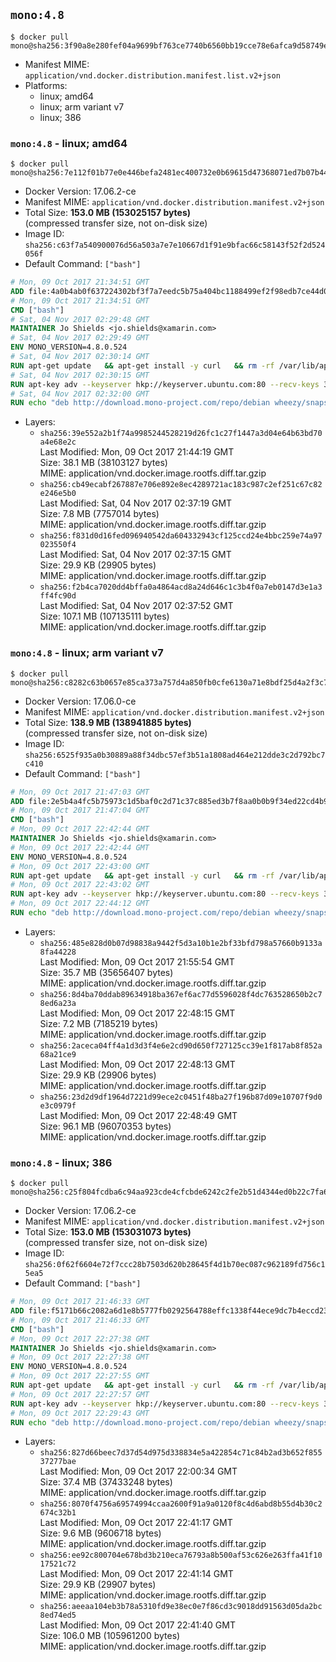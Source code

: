 ## `mono:4.8`

```console
$ docker pull mono@sha256:3f90a8e280fef04a9699bf763ce7740b6560bb19cce78e6afca9d58749e92097
```

-	Manifest MIME: `application/vnd.docker.distribution.manifest.list.v2+json`
-	Platforms:
	-	linux; amd64
	-	linux; arm variant v7
	-	linux; 386

### `mono:4.8` - linux; amd64

```console
$ docker pull mono@sha256:7e112f01b77e0e446befa2481ec400732e0b69615d47368071ed7b07b442d67c
```

-	Docker Version: 17.06.2-ce
-	Manifest MIME: `application/vnd.docker.distribution.manifest.v2+json`
-	Total Size: **153.0 MB (153025157 bytes)**  
	(compressed transfer size, not on-disk size)
-	Image ID: `sha256:c63f7a540900076d56a503a7e7e10667d1f91e9bfac66c58143f52f2d524056f`
-	Default Command: `["bash"]`

```dockerfile
# Mon, 09 Oct 2017 21:34:51 GMT
ADD file:4a0b4ab0f637224302bf3f7a7eedc5b75a404bc1188499ef2f98edb7ce44d0ed in / 
# Mon, 09 Oct 2017 21:34:51 GMT
CMD ["bash"]
# Sat, 04 Nov 2017 02:29:48 GMT
MAINTAINER Jo Shields <jo.shields@xamarin.com>
# Sat, 04 Nov 2017 02:29:49 GMT
ENV MONO_VERSION=4.8.0.524
# Sat, 04 Nov 2017 02:30:14 GMT
RUN apt-get update   && apt-get install -y curl   && rm -rf /var/lib/apt/lists/*
# Sat, 04 Nov 2017 02:30:15 GMT
RUN apt-key adv --keyserver hkp://keyserver.ubuntu.com:80 --recv-keys 3FA7E0328081BFF6A14DA29AA6A19B38D3D831EF
# Sat, 04 Nov 2017 02:32:00 GMT
RUN echo "deb http://download.mono-project.com/repo/debian wheezy/snapshots/$MONO_VERSION main" > /etc/apt/sources.list.d/mono-xamarin.list   && apt-get update   && apt-get install -y binutils mono-devel ca-certificates-mono fsharp mono-vbnc nuget referenceassemblies-pcl   && rm -rf /var/lib/apt/lists/* /tmp/*
```

-	Layers:
	-	`sha256:39e552a2b1f74a9985244528219d26fc1c27f1447a3d04e64b63bd70a4e68e2c`  
		Last Modified: Mon, 09 Oct 2017 21:44:19 GMT  
		Size: 38.1 MB (38103127 bytes)  
		MIME: application/vnd.docker.image.rootfs.diff.tar.gzip
	-	`sha256:cb49ecabf267887e706e892e8ec4289721ac183c987c2ef251c67c82e246e5b0`  
		Last Modified: Sat, 04 Nov 2017 02:37:19 GMT  
		Size: 7.8 MB (7757014 bytes)  
		MIME: application/vnd.docker.image.rootfs.diff.tar.gzip
	-	`sha256:f831d0d16fed096940542da604332943cf125ccd24e4bbc259e74a97023550f4`  
		Last Modified: Sat, 04 Nov 2017 02:37:15 GMT  
		Size: 29.9 KB (29905 bytes)  
		MIME: application/vnd.docker.image.rootfs.diff.tar.gzip
	-	`sha256:f2b4ca7020dd4bffa0a4864acd8a24d646c1c3b4f0a7eb0147d3e1a3ff4fc90d`  
		Last Modified: Sat, 04 Nov 2017 02:37:52 GMT  
		Size: 107.1 MB (107135111 bytes)  
		MIME: application/vnd.docker.image.rootfs.diff.tar.gzip

### `mono:4.8` - linux; arm variant v7

```console
$ docker pull mono@sha256:c8282c63b0657e85ca373a757d4a850fb0cfe6130a71e8bdf25d4a2f3c74429c
```

-	Docker Version: 17.06.0-ce
-	Manifest MIME: `application/vnd.docker.distribution.manifest.v2+json`
-	Total Size: **138.9 MB (138941885 bytes)**  
	(compressed transfer size, not on-disk size)
-	Image ID: `sha256:6525f935a0b30889a88f34dbc57ef3b51a1808ad464e212dde3c2d792bc7c410`
-	Default Command: `["bash"]`

```dockerfile
# Mon, 09 Oct 2017 21:47:03 GMT
ADD file:2e5b4a4fc5b75973c1d5baf0c2d71c37c885ed3b7f8aa0b0b9f34ed22cd4b952 in / 
# Mon, 09 Oct 2017 21:47:04 GMT
CMD ["bash"]
# Mon, 09 Oct 2017 22:42:44 GMT
MAINTAINER Jo Shields <jo.shields@xamarin.com>
# Mon, 09 Oct 2017 22:42:44 GMT
ENV MONO_VERSION=4.8.0.524
# Mon, 09 Oct 2017 22:43:00 GMT
RUN apt-get update   && apt-get install -y curl   && rm -rf /var/lib/apt/lists/*
# Mon, 09 Oct 2017 22:43:02 GMT
RUN apt-key adv --keyserver hkp://keyserver.ubuntu.com:80 --recv-keys 3FA7E0328081BFF6A14DA29AA6A19B38D3D831EF
# Mon, 09 Oct 2017 22:44:12 GMT
RUN echo "deb http://download.mono-project.com/repo/debian wheezy/snapshots/$MONO_VERSION main" > /etc/apt/sources.list.d/mono-xamarin.list   && apt-get update   && apt-get install -y binutils mono-devel ca-certificates-mono fsharp mono-vbnc nuget referenceassemblies-pcl   && rm -rf /var/lib/apt/lists/* /tmp/*
```

-	Layers:
	-	`sha256:485e828d0b07d98838a9442f5d3a10b1e2bf33bfd798a57660b9133a8fa44228`  
		Last Modified: Mon, 09 Oct 2017 21:55:54 GMT  
		Size: 35.7 MB (35656407 bytes)  
		MIME: application/vnd.docker.image.rootfs.diff.tar.gzip
	-	`sha256:8d4ba70ddab89634918ba367ef6ac77d5596028f4dc763528650b2c78ed6a23a`  
		Last Modified: Mon, 09 Oct 2017 22:48:15 GMT  
		Size: 7.2 MB (7185219 bytes)  
		MIME: application/vnd.docker.image.rootfs.diff.tar.gzip
	-	`sha256:2aceca04ff4a1d3d3f4e6e2cd90d650f727125cc39e1f817ab8f852a68a21ce9`  
		Last Modified: Mon, 09 Oct 2017 22:48:13 GMT  
		Size: 29.9 KB (29906 bytes)  
		MIME: application/vnd.docker.image.rootfs.diff.tar.gzip
	-	`sha256:23d2d9df1964d7221d99ece2c0451f48ba27f196b87d09e10707f9d0e3c0979f`  
		Last Modified: Mon, 09 Oct 2017 22:48:49 GMT  
		Size: 96.1 MB (96070353 bytes)  
		MIME: application/vnd.docker.image.rootfs.diff.tar.gzip

### `mono:4.8` - linux; 386

```console
$ docker pull mono@sha256:c25f804fcdba6c94aa923cde4cfcbde6242c2fe2b51d4344ed0b22c7fa6d2bce
```

-	Docker Version: 17.06.2-ce
-	Manifest MIME: `application/vnd.docker.distribution.manifest.v2+json`
-	Total Size: **153.0 MB (153031073 bytes)**  
	(compressed transfer size, not on-disk size)
-	Image ID: `sha256:0f62f6604e72f7ccc28b7503d620b28645f4d1b70ec087c962189fd756c15ea5`
-	Default Command: `["bash"]`

```dockerfile
# Mon, 09 Oct 2017 21:46:33 GMT
ADD file:f5171b66c2082a6d1e8b5777fb0292564788effc1338f44ece9dc7b4eccd2374 in / 
# Mon, 09 Oct 2017 21:46:33 GMT
CMD ["bash"]
# Mon, 09 Oct 2017 22:27:38 GMT
MAINTAINER Jo Shields <jo.shields@xamarin.com>
# Mon, 09 Oct 2017 22:27:38 GMT
ENV MONO_VERSION=4.8.0.524
# Mon, 09 Oct 2017 22:27:55 GMT
RUN apt-get update   && apt-get install -y curl   && rm -rf /var/lib/apt/lists/*
# Mon, 09 Oct 2017 22:27:57 GMT
RUN apt-key adv --keyserver hkp://keyserver.ubuntu.com:80 --recv-keys 3FA7E0328081BFF6A14DA29AA6A19B38D3D831EF
# Mon, 09 Oct 2017 22:29:43 GMT
RUN echo "deb http://download.mono-project.com/repo/debian wheezy/snapshots/$MONO_VERSION main" > /etc/apt/sources.list.d/mono-xamarin.list   && apt-get update   && apt-get install -y binutils mono-devel ca-certificates-mono fsharp mono-vbnc nuget referenceassemblies-pcl   && rm -rf /var/lib/apt/lists/* /tmp/*
```

-	Layers:
	-	`sha256:827d66beec7d37d54d975d338834e5a422854c71c84b2ad3b652f85537277bae`  
		Last Modified: Mon, 09 Oct 2017 22:00:34 GMT  
		Size: 37.4 MB (37433248 bytes)  
		MIME: application/vnd.docker.image.rootfs.diff.tar.gzip
	-	`sha256:8070f4756a69574994ccaa2600f91a9a0120f8c4d6abd8b55d4b30c2674c32b1`  
		Last Modified: Mon, 09 Oct 2017 22:41:17 GMT  
		Size: 9.6 MB (9606718 bytes)  
		MIME: application/vnd.docker.image.rootfs.diff.tar.gzip
	-	`sha256:ee92c800704e678bd3b210eca76793a8b500af53c626e263ffa41f1017521c72`  
		Last Modified: Mon, 09 Oct 2017 22:41:14 GMT  
		Size: 29.9 KB (29907 bytes)  
		MIME: application/vnd.docker.image.rootfs.diff.tar.gzip
	-	`sha256:aeeaa104eb3b78a5310fd9e38ec0e7f86cd3c9018dd91563d05da2bc8ed74ed5`  
		Last Modified: Mon, 09 Oct 2017 22:41:40 GMT  
		Size: 106.0 MB (105961200 bytes)  
		MIME: application/vnd.docker.image.rootfs.diff.tar.gzip
